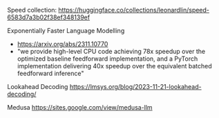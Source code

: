 Speed collection:
https://huggingface.co/collections/leonardlin/speed-6583d7a3b02f38ef348139ef


Exponentially Faster Language Modelling
  * https://arxiv.org/abs/2311.10770
  * "we provide high-level CPU code achieving 78x speedup over the optimized baseline feedforward implementation, and a PyTorch implementation delivering 40x speedup over the equivalent batched feedforward inference"

Lookahead Decoding
https://lmsys.org/blog/2023-11-21-lookahead-decoding/

Medusa
https://sites.google.com/view/medusa-llm